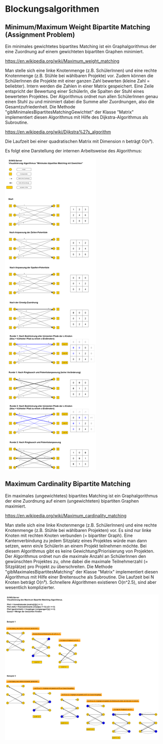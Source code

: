 # Blockungsalgorithmen
## Minimum/Maximum Weight Bipartite Matching (Assignment Problem)

Ein minimales gewichtetes bipartites Matching ist ein Graphalgorithmus der eine Zuordnung auf einem gewichteten bipartiten Graphen minimiert.

https://en.wikipedia.org/wiki/Maximum_weight_matching

Man stelle sich eine linke Knotenmenge (z.B. SchülerInnen) und eine rechte Knotenmenge (z.B. Stühle bei wählbaren Projekte) vor. Zudem können die SchülerInnen die Projekte mit einer ganzen Zahl bewerten (kleine Zahl = beliebter). Intern werden die Zahlen in einer Matrix gespeichert. Eine Zeile entspricht der Bewertung einer SchülerIn, die Spalten der Stuhl eines bewerteten Projektes.
Der Algorithmus ordnet nun allen SchülerInnen genau einen Stuhl zu und minimiert dabei die Summe aller Zuordnungen, also die Gesamtzufriedenheit.
Die Methode "gibMinimalesBipartitesMatchingGewichtet" der Klasse "Matrix" implementiert diesen Algorithmus mit Hilfe des Dijkstra-Algorithmus als Subroutine.

https://en.wikipedia.org/wiki/Dijkstra%27s_algorithm

Die Laufzeit bei einer quadratischen Matrix mit Dimension n beträgt O(n³).


Es folgt eine Darstellung der internen Arbeitsweise des Algorithmus:

![Minimum Weight Bipartite Matching mit Dijkstra.png](./graphics/Minimum_Weight_Bipartite_Matching_mit_Dijkstra.png)

## Maximum Cardinality Bipartite Matching
Ein maximales (ungewichtetes) bipartites Matching ist ein Graphalgorithmus der eine Zuordnung auf einem (ungewichteten) bipartiten Graphen maximiert.

https://en.wikipedia.org/wiki/Maximum_cardinality_matching

Man stelle sich eine linke Knotenmenge (z.B. SchülerInnen) und eine rechte Knotenmenge (z.B. Stühle bei wählbaren Projekten) vor. Es sind nur linke Knoten mit rechten Knoten verbunden (= bipartiter Graph). Eine Kantenverbindung zu jedem Sitzplatz eines Projektes würde man dann setzen, wenn ein/e SchülerIn an einem Projekt teilnehmen möchte. Bei diesem Algorithmus gibt es keine Gewichtung/Priorisierung von Projekten.
Der Algorithmus ordnet nun die maximale Anzahl an SchülerInnen den gewünschten Projektes zu, ohne dabei die maximale Teilnehmerzahl (= Sitzplätze) pro Projekt zu überschreiten.
Die Methode "gibMaximalesBipartitesMatching" der Klasse "Matrix" implementiert diesen Algorithmus mit Hilfe einer Breitensuche als Subroutine. Die Laufzeit bei N Knoten beträgt O(n³). Schnellere Algorithmen existieren O(n^2.5), sind aber wesentlich komplizierter.

![Maximum Bipartite Matching mit Breitensuche.png](./graphics/Maximum_Bipartite_Matching_mit_Breitensuche.png)